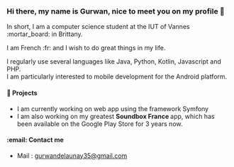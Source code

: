 <h3> Hi there, my name is Gurwan, nice to meet you on my profile 👋 </h3>

<p> In short, I am a computer science student at the IUT of Vannes :mortar_board: in Brittany. </p>

<p> I am French :fr: and I wish to do great things in my life. 
  
<p> I regularly use several languages like Java, Python, Kotlin, Javascript and PHP. <br>
  I am particularly interested to mobile development for the Android platform. </p>

 <h4> 🔭 Projects </h4>
  <ul>
    <li>
      I am currently working on web app using the framework Symfony
    </li>
    <li>
      I am also working on my greatest <strong> Soundbox France </strong> app, which has been available on the Google Play Store for 3 years now.
    </li>
  </ul>
  
   <h4> :email: Contact me </h4>
  <ul>
    <li>
      Mail : <a href="mailto:gurwandelaunay35@gmail.com" > gurwandelaunay35@gmail.com </a>
  </ul>
  

